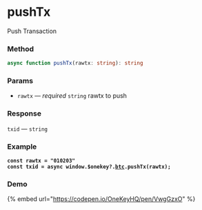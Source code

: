 # pushTx

Push Transaction

### Method

```typescript
async function pushTx(rawtx: string): string
```

### Params

* `rawtx` — _required_ `string`  rawtx to push

### Response

`txid` — `string`

### Example

<pre class="language-typescript"><code class="lang-typescript"><strong>const rawtx = "010203"
</strong><strong>const txid = async window.$onekey?.<a data-footnote-ref href="#user-content-fn-1">btc</a>.pushTx(rawtx);
</strong></code></pre>

### Demo

{% embed url="https://codepen.io/OneKeyHQ/pen/VwgGzxO" %}

[^1]: 
